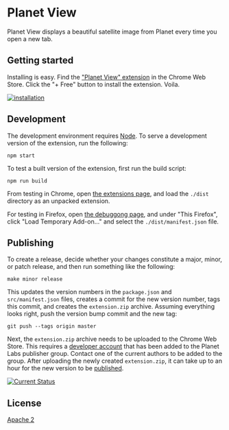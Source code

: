 # Planet View

Planet View displays a beautiful satellite image from Planet every time you open a new tab.

## Getting started

Installing is easy. Find the ["Planet View" extension](https://chrome.google.com/webstore/detail/planet-view/hhhgdbldiopbpblfcohjaeinjjciplho) in the Chrome Web Store.  Click the "+ Free" button to install the extension.  Voila.

[![installation](https://cloud.githubusercontent.com/assets/41094/5092854/d2eb189c-6f0f-11e4-9f1c-6b45ebbfa44e.gif)](https://chrome.google.com/webstore/detail/planet-view/hhhgdbldiopbpblfcohjaeinjjciplho)

## Development

The development environment requires [Node](http://nodejs.org/).  To serve a development version of the extension, run the following:

    npm start

To test a built version of the extension, first run the build script:

    npm run build

From testing in Chrome, open [the extensions page](chrome://extensions/), and load the `./dist` directory as an unpacked extension.

For testing in Firefox, open [the debuggong page](about:debugging#/runtime/this-firefox), and under "This Firefox", click "Load Temporary Add-on..." and select the `./dist/manifest.json` file.

## Publishing

To create a release, decide whether your changes constitute a major, minor, or patch release, and then run something like the following:

    make minor release

This updates the version numbers in the `package.json` and `src/manifest.json` files, creates a commit for the new version number, tags this commit, and creates the `extension.zip` archive.  Assuming everything looks right, push the version bump commit and the new tag:

    git push --tags origin master

Next, the `extension.zip` archive needs to be uploaded to the Chrome Web Store.  This requires a [developer account](https://chrome.google.com/webstore/developer/dashboard) that has been added to the Planet Labs publisher group.  Contact one of the current authors to be added to the group.  After uploading the newly created `extension.zip`, it can take up to an hour for the new version to be [published](https://chrome.google.com/webstore/detail/planet-view/hhhgdbldiopbpblfcohjaeinjjciplho).

[![Current Status](https://secure.travis-ci.org/planetlabs/planet-view-chrome-ext.png?branch=master)](https://travis-ci.org/planetlabs/planet-view-chrome-ext)

## License

[Apache 2](https://tldrlegal.com/license/apache-license-2.0-(apache-2.0))
